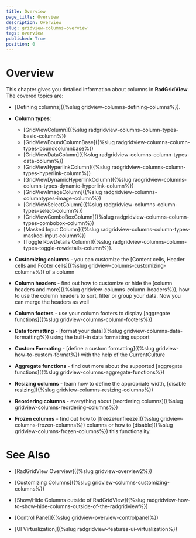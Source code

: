 ```yaml
---
title: Overview
page_title: Overview
description: Overview
slug: gridview-columns-overview
tags: overview
published: True
position: 0
---
```


# Overview

This chapter gives you detailed information about columns in __RadGridView__. The covered topics are:

* [Defining columns]({%slug gridview-columns-defining-columns%}).
            
* __Column types__:
	*  [GridViewColumn]({%slug radgridview-columns-column-types-basic-column%}) 
	*  [GridViewBoundColumnBase]({%slug radgridview-columns-column-types-boundcolumnbase%})
	*  [GridViewDataColumn]({%slug radgridview-columns-column-types-data-column%})
	*  [GridViewHyperlinkColumn]({%slug radgridview-columns-column-types-hyperlink-column%}) 
	*  [GridViewDynamicHyperlinkColumn]({%slug radgridview-columns-column-types-dynamic-hyperlink-column%})
	*  [GridViewImageColumn]({%slug radgridview-columns-columntypes-image-column%})
	*  [GridViewSelectColumn]({%slug radgridview-columns-column-types-select-column%})
	*  [GridViewComboBoxColumn]({%slug radgridview-columns-column-types-combobox-column%})
	*  [Masked Input Column]({%slug radgridview-columns-column-types-masked-input-column%})
	*  [Toggle RowDetails Column]({%slug radgridview-columns-column-types-toggle-rowdetails-column%}).
            
* __Customizing columns__ - you can customize the [Content cells, Header cells and Footer cells]({%slug gridview-columns-customizing-columns%}) of a column
            
* __Column headers__ - find out how to customize or hide the [column headers and more]({%slug gridview-columns-column-headers%}), how to use the column headers to sort, filter or group your data. Now you can merge the headers as well
            
* __Column footers__ - use your column footers to display [aggregate functions]({%slug gridview-columns-column-footers%})
            
* __Data formatting__ - [format your data]({%slug gridview-columns-data-formatting%}) using the built-in data formatting support

* __Custom Formating__ - [define a custom formatting]({%slug gridview-how-to-custom-format%}) with the help of the CurrentCulture           

* __Aggregate functions__ - find out more about the supported [aggregate functions]({%slug gridview-columns-aggregate-functions%})
            
* __Resizing columns__ - learn how to define the appropriate width, [disable resizing]({%slug gridview-columns-resizing-columns%})
            
* __Reordering columns__ - everything about [reordering columns]({%slug gridview-columns-reordering-columns%})
            
* __Frozen columns__ - find out how to [freeze/unfreeze]({%slug gridview-columns-frozen-columns%}) columns or how to [disable]({%slug gridview-columns-frozen-columns%}) this functionality.

# See Also

 * [RadGridView Overview]({%slug gridview-overview2%})

 * [Customizing Columns]({%slug gridview-columns-customizing-columns%})

 * [Show/Hide Columns outside of RadGridView]({%slug radgridview-how-to-show-hide-columns-outside-of-the-radgridview%})

 * [Control Panel]({%slug gridview-overview-controlpanel%})

 * [UI Virtualization]({%slug radgridview-features-ui-virtualization%})
